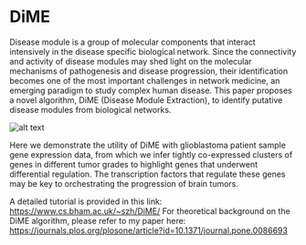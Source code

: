 # DiME
Disease module is a group of molecular components that interact intensively in the disease specific biological network. Since the connectivity and activity of disease modules may shed light on the molecular mechanisms of pathogenesis and disease progression, their identification becomes one of the most important challenges in network medicine, an emerging paradigm to study complex human disease. This paper proposes a novel algorithm, DiME (Disease Module Extraction), to identify putative disease modules from biological networks.

![alt text](https://github.com/salamandastron/DiME/figure.png)

Here we demonstrate the utility of DiME with glioblastoma patient sample gene expression data, from which we infer tightly co-expressed clusters of genes in different tumor grades to highlight genes that underwent differential regulation. The transcription factors that regulate these genes may be key to orchestrating the progression of brain tumors.

A detailed tutorial is provided in this link: https://www.cs.bham.ac.uk/~szh/DiME/
For theoretical background on the DiME algorithm, please refer to my paper here: https://journals.plos.org/plosone/article?id=10.1371/journal.pone.0086693
